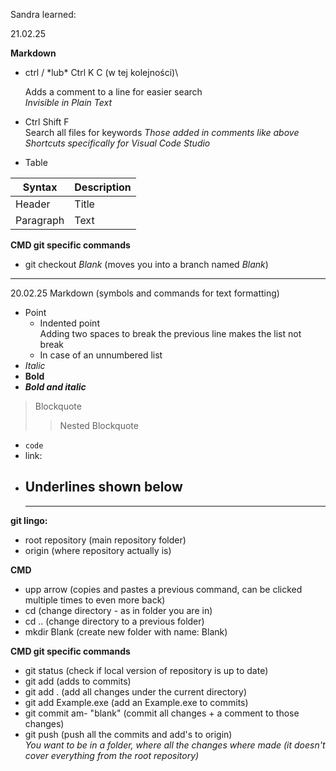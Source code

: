 <!-- #TODO(Move) -->

Sandra learned:

21.02.25

**Markdown**
- <!-- Add comment to a line --> ctrl / *lub* Ctrl K C (w tej kolejności)\
  Adds a comment to a line for easier search\
  *Invisible in Plain Text*
- Ctrl Shift F  
    Search all files for keywords *Those added in comments like above*\
*Shortcuts specifically for Visual Code Studio*

- Table
  
| Syntax      | Description |
| ----------- | ----------- |
| Header      | Title       |
| Paragraph   | Text        |

**CMD git specific commands**  
- git checkout *Blank* (moves you into a branch named *Blank*)

---

20.02.25
Markdown (symbols and commands for text formatting)  
- Point
  - Indented point  
  Adding two spaces to break the previous line makes the list not break
  - In case of an unnumbered list
- *Italic*  
- **Bold**  
- ***Bold and italic***  
> Blockquote
>> Nested Blockquote  
- `code`
- link: 
- Underlines shown below
  ---
  ***
  
**git lingo:**  
- root repository (main repository folder)  
- origin (where repository actually is)  
  
**CMD**  
- upp arrow (copies and pastes a previous command, can be clicked multiple  times to even more back)  
- cd (change directory - as in folder you are in)  
- cd .. (change directory to a previous folder)  
- mkdir Blank (create new folder with name: Blank)  
  
**CMD git specific commands**  
- git status (check if local version of repository is up to date)  
- git add (adds to commits)  
- git add . (add all changes under the current directory)  
- git add Example.exe (add an Example.exe to commits)  
- git commit am- "blank" (commit all changes + a comment to those changes)  
- git push (push all the commits and add's to origin)  
*You want to be in a folder, where all the changes where made (it doesn't cover everything from the root repository)*  

